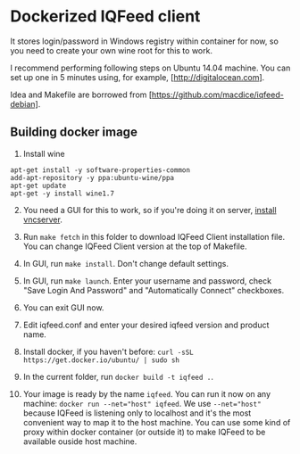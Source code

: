 Dockerized IQFeed client
=======================

It stores login/password in Windows registry within container for now, so you need to create your own wine root for this to work.

I recommend performing following steps on Ubuntu 14.04 machine. You can set up one in 5 minutes using, for example, [http://digitalocean.com].

Idea and Makefile are borrowed from [https://github.com/macdice/iqfeed-debian].

Building docker image
---------------------

1. Install wine

```
apt-get install -y software-properties-common
add-apt-repository -y ppa:ubuntu-wine/ppa
apt-get update
apt-get -y install wine1.7
```

2. You need a GUI for this to work, so if you're doing it on server, [install vncserver](http://www.howtoforge.com/how-to-install-vnc-server-on-ubuntu-14.04).

3. Run `make fetch` in this folder to download IQFeed Client installation file. You can change IQFeed Client version at the top of Makefile.

4. In GUI, run `make install`. Don't change default settings.

5. In GUI, run `make launch`. Enter your username and password, check "Save Login And Password" and "Automatically Connect" checkboxes.

6. You can exit GUI now.

7. Edit iqfeed.conf and enter your desired iqfeed version and product name.

8. Install docker, if you haven't before: `curl -sSL https://get.docker.io/ubuntu/ | sudo sh`

9. In the current folder, run `docker build -t iqfeed .`.

10. Your image is ready by the name `iqfeed`. You can run it now on any machine: `docker run --net="host" iqfeed`. We use `--net="host"` because IQFeed is listening only to localhost and it's the most convenient way to map it to the host machine. You can use some kind of proxy within docker container (or outside it) to make IQFeed to be available ouside host machine.

